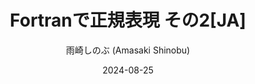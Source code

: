 ---
title: Fortranで正規表現 その2[JA]
date: 2024-08-25
link: https://qiita.com/amasaki203/items/2c4e4db44b0d443abcb5
author: 雨崎しのぶ (Amasaki Shinobu)
description: My second article in Japanese explaining how to use regular expressions in Fortran.
---